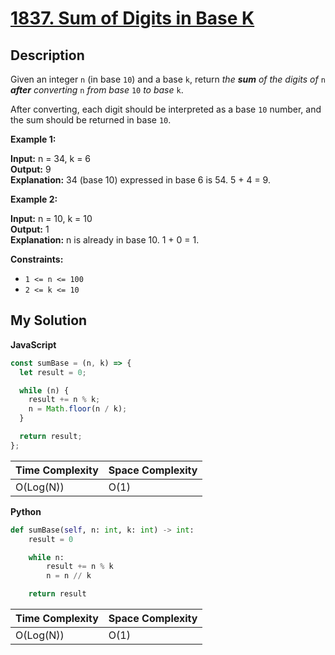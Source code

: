 # [1837. Sum of Digits in Base K](https://leetcode.com/problems/sum-of-digits-in-base-k)

## Description

Given an integer `n` (in base `10`) and a base `k`, return _the **sum** of the digits of_ `n` _**after** converting_ `n` _from base_ `10` _to base_ `k`.

After converting, each digit should be interpreted as a base `10` number, and the sum should be returned in base `10`.

**Example 1:**

**Input:** n = 34, k = 6  
**Output:** 9  
**Explanation:** 34 (base 10) expressed in base 6 is 54. 5 + 4 = 9.

**Example 2:**

**Input:** n = 10, k = 10  
**Output:** 1  
**Explanation:** n is already in base 10. 1 + 0 = 1.

**Constraints:**

- `1 <= n <= 100`
- `2 <= k <= 10`

## My Solution

**JavaScript**

```js
const sumBase = (n, k) => {
  let result = 0;

  while (n) {
    result += n % k;
    n = Math.floor(n / k);
  }

  return result;
};
```

| Time Complexity | Space Complexity |
| --------------- | ---------------- |
| O(Log(N))       | O(1)             |

**Python**

```python
def sumBase(self, n: int, k: int) -> int:
    result = 0

    while n:
        result += n % k
        n = n // k

    return result
```

| Time Complexity | Space Complexity |
| --------------- | ---------------- |
| O(Log(N))       | O(1)             |
